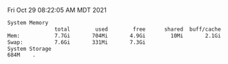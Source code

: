 Fri Oct 29 08:22:05 AM MDT 2021
```bash
System Memory
               total        used        free      shared  buff/cache   available
Mem:           7.7Gi       704Mi       4.9Gi        10Mi       2.1Gi       6.7Gi
Swap:          7.6Gi       331Mi       7.3Gi
System Storage
684M	.
```
